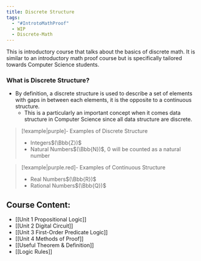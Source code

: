 ```yaml
---
title: Discrete Structure
tags:
  - "#IntrotoMathProof"
  - WIP
  - Discrete-Math
---
```

This is introductory course that talks about the basics of discrete math. 
It is similar to an introductory math proof course but is specifically tailored towards Computer Science students. 

### What is Discrete Structure? 
- By definition, a discrete structure is used to describe a set of elements with gaps in between each elements, it is the opposite to a continuous structure.
	- This is a particularly an important concept when it comes data structure in Computer Science since all data structure are discrete. 
>[!example|purple]- Examples of Discrete Structure
>- Integers$(\Bbb{Z})$
>- Natural Numbers$(\Bbb{N})$, 0 will be counted as a natural number

>[!example|purple.red]- Examples of Continuous Structure
>- Real Numbers$(\Bbb{R})$
>- Rational Numbers$(\Bbb{Q})$
## Course Content: 

- [[Unit 1 Propositional Logic]]
- [[Unit 2 Digital Circuit]]
- [[Unit 3 First-Order Predicate Logic]]
- [[Unit 4 Methods of Proof]]
- [[Useful Theorem & Definition]]
- [[Logic Rules]]


